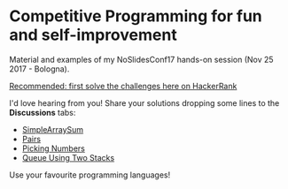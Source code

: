# Competitive Programming for fun and self-improvement

Material and examples of my NoSlidesConf17 hands-on session (Nov 25 2017 - Bologna).

[Recommended: first solve the challenges here on HackerRank](http://hackerrank.com/noslidesconf17)

I'd love hearing from you! Share your solutions dropping some lines to the **Discussions** tabs:
* [SimpleArraySum](https://www.hackerrank.com/contests/noslidesconf17/challenges/simple-array-sum/forum)
* [Pairs](https://www.hackerrank.com/contests/noslidesconf17/challenges/pairs/forum)
* [Picking Numbers](https://www.hackerrank.com/contests/noslidesconf17/challenges/picking-numbers/forum)
* [Queue Using Two Stacks](https://www.hackerrank.com/contests/noslidesconf17/challenges/queue-using-two-stacks/forum)

Use your favourite programming languages!
